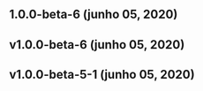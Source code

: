 ## 1.0.0-beta-6 (junho 05, 2020)


## v1.0.0-beta-6 (junho 05, 2020)


## v1.0.0-beta-5-1 (junho 05, 2020)


